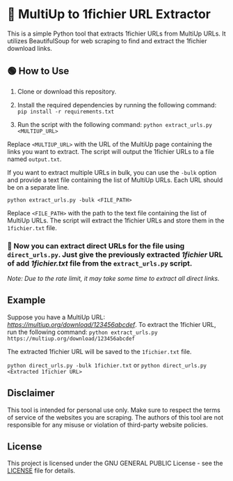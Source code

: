 # 🔗 MultiUp to 1fichier URL Extractor
    
This is a simple Python tool that extracts 1fichier URLs from MultiUp URLs. It utilizes BeautifulSoup for web scraping to find and extract the 1fichier download links.
  
## 🟢 How to Use

1. Clone or download this repository.
2. Install the required dependencies by running the following command:
```pip install -r requirements.txt```

3. Run the script with the following command:
```python extract_urls.py <MULTIUP_URL>```

Replace `<MULTIUP_URL>` with the URL of the MultiUp page containing the links you want to extract. The script will output the 1fichier URLs to a file named `output.txt`.

If you want to extract multiple URLs in bulk, you can use the `-bulk` option and provide a text file containing the list of MultiUp URLs. Each URL should be on a separate line.

```python extract_urls.py -bulk <FILE_PATH>```

Replace `<FILE_PATH>` with the path to the text file containing the list of MultiUp URLs. The script will extract the 1fichier URLs and store them in the `1fichier.txt` file.

### 🔴 Now you can extract direct URLs for the file using `direct_urls.py`. Just give the previously extracted **_1fichier_** URL of add **_1fichier.txt_** file from the `extract_urls.py` script.
_Note: Due to the rate limit, it may take some time to extract all direct links._

## Example

Suppose you have a MultiUp URL: _https://multiup.org/download/123456abcdef_. To extract the 1fichier URL, run the following command: ```python extract_urls.py https://multiup.org/download/123456abcdef```

The extracted 1fichier URL will be saved to the `1fichier.txt` file.

```python direct_urls.py -bulk 1fichier.txt``` or ```python direct_urls.py <Extracted 1fichier URL>```

## Disclaimer

This tool is intended for personal use only. Make sure to respect the terms of service of the websites you are scraping. The authors of this tool are not responsible for any misuse or violation of third-party website policies.

## License

This project is licensed under the GNU GENERAL PUBLIC License - see the [LICENSE](LICENSE) file for details.


